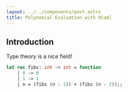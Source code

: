 ```yaml
---
layout: ../../components/post.astro
title: Polynomial Evaluation with OCaml
---
```


## Introduction

Type theory is a nice field!

```ocaml
let rec fibs: int -> int = function
    | 0 -> 0
    | 1 -> 1
    | n = (fibs (n - 1)) + (fibs (n - 2));;
```